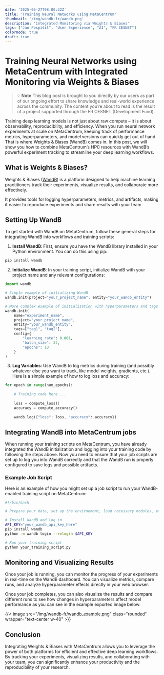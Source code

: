 ```yaml
---
date: '2025-05-27T08:00:32Z'
title: 'Training Neural Networks using MetaCentrum'
thumbnail: '/img/wandb-fr/wandb.png'
description: "Integrated Monitoring via Weights & Biases"
tags: ["Jan Pospíšil", "User Experience", "AI", "FR CESNET"]
colormode: true
draft: true
---
```


# Training Neural Networks using MetaCentrum with Integrated Monitoring via Weights & Biases

> 💡 **Note** 
> This blog post is brought to you directly by our users as part of our ongoing effort to share knowledge and real-world experience across the community. 
> The content you’re about to read is the result of a project supported through the FR CESNET (Development Fund).


Training deep learning models is not just about raw compute – it is about observability, reproducibility, and efficiency.
When you run neural network experiments at scale on MetaCentrum, keeping track of performance metrics, hyperparameters, and model versions can quickly get out of hand.
That is where Weights & Biases (WandB) comes in.
In this post, we will show you how to combine MetaCentrum’s HPC resources with WandB’s powerful experiment tracking to streamline your deep learning workflows.

## What is Weights & Biases?

Weights & Biases ([WandB](https://wandb.ai/)) is a platform designed to help machine learning practitioners track their experiments, visualize results, and collaborate more effectively.

It provides tools for logging hyperparameters, metrics, and artifacts, making it easier to reproduce experiments and share results with your team.

## Setting Up WandB

To get started with WandB on MetaCentrum, follow these general steps for integrating WandB into workflows and training scripts:

1. **Install WandB**: First, ensure you have the WandB library installed in your Python environment. You can do this using pip:
```bash
pip install wandb
```
2. **Initialize WandB**: In your training script, initialize WandB with your project name and any relevant configurations:
```python
import wandb

# Simple example of initializing WandB
wandb.init(project="your_project_name", entity="your_wandb_entity")

# More complex example of initialization with hyperparameters and tags
wandb.init(
	name="experiment_name",
	project="your_project_name",
	entity="your_wandb_entity",
	tags=["tag1", "tag2"],
	config={
		"learning_rate": 0.001,
		"batch_size": 32,
		"epochs": 10
	}
)
```
3. **Log Variables**: Use WandB to log metrics during training (and possibly whatever else you want to track, like model weights, gradients, etc.). Here is a simple example of how to log loss and accuracy:
```python
for epoch in range(num_epochs):
	
	# Training code here ...
	
	loss = compute_loss()
	accuracy = compute_accuracy()
	
	wandb.log({"loss": loss, "accuracy": accuracy})
```

## Integrating WandB into MetaCentrum jobs

When running your training scripts on MetaCentrum, you have already integrated the WandB initialization and logging into your training code by following the steps above.
Now you need to ensure that your job scripts are set up to log you into WandB correctly and that the WandB run is properly configured to save logs and possible artifacts.

### Example Job Script
Here is an example of how you might set up a job script to run your WandB-enabled training script on MetaCentrum:

```bash
#!/bin/bash

# Prepare your data, set up the environment, load necessary modules, etc.

# Install WandB and log in
API_KEY="your_wandb_api_key_here"
pip install wandb
python -m wandb login --relogin $API_KEY

# Run your training script
python your_training_script.py
```

## Monitoring and Visualizing Results

Once your job is running, you can monitor the progress of your experiments in real-time on the WandB dashboard.
You can visualize metrics, compare runs, and analyze hyperparameter effects directly in your web browser.

Once your job completes, you can also visualize the results and compare different runs to see how changes in hyperparameters affect model performance as you can see in the example exported image below:

{{< image src="/img/wandb-fr/wandb_example.png" class="rounded" wrapper="text-center w-40" >}}

## Conclusion

Integrating Weights & Biases with MetaCentrum allows you to leverage the power of both platforms for efficient and effective deep learning workflows.
By tracking your experiments, visualizing results, and collaborating with your team, you can significantly enhance your productivity and the reproducibility of your research.

